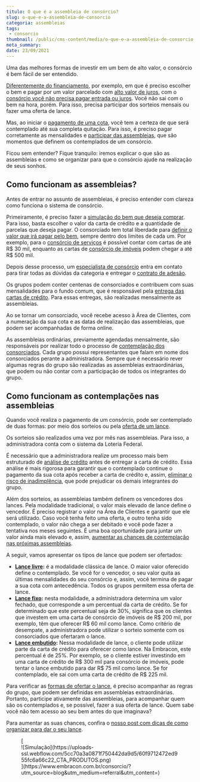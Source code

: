 ```yaml
---
titulo: O que é a assembleia de consórcio?
slug: o-que-e-a-assembleia-de-consorcio
categoria: assembleias
tags:
 - consorcio
thumbnail: /public/cms-content/media/o-que-e-a-assembleia-de-consorcio.jpg
meta_summary: 
date: 23/09/2021
---
```

Uma das melhores formas de investir em um bem de alto valor, o consórcio é bem fácil de ser entendido.

[Diferentemente do financiamento](https://www.embracon.com.br/blog/financiamento-ou-consorcio-o-que-e-melhor-na-compra-de-um-imovel), por exemplo, em que é preciso escolher o bem e pagar por um valor parcelado com [alto valor de juros](https://www.embracon.com.br/blog/como-os-juros-afetam-a-sua-vida), com o [consórcio você não precisa pagar entrada ou juros](https://www.embracon.com.br/blog/consorcio-nao-tem-juros-entenda). Você não sai com o bem na hora, porém. Para isso, precisa participar dos sorteios mensais ou fazer uma oferta de lance.

Mas, ao iniciar o [pagamento de uma cota](https://www.embracon.com.br/blog/entenda-o-que-e-e-como-funciona-uma-cota-de-consorcio), você tem a certeza de que será contemplado até sua completa quitação. Para isso, é preciso pagar corretamente as mensalidades e [participar das assembleias](https://www.embracon.com.br/blog/assembleia-de-consorcio-como-funciona), que são momentos que definem os contemplados de um consórcio.

Ficou sem entender? Fique tranquilo: iremos explicar o que são as assembleias e como se organizar para que o consórcio ajude na realização de seus sonhos.

Como funcionam as assembleias? 
-------------------------------

Antes de entrar no assunto de assembleias, é preciso entender com clareza como funciona o sistema de consórcio.

Primeiramente, é preciso fazer a [simulação do bem que deseja comprar](https://www.embracon.com.br/blog/descubra-como-fazer-uma-simulacao-no-consorcio). Para isso, basta escolher o valor da carta de crédito e a quantidade de parcelas que deseja pagar. O consorciado tem total liberdade para [definir o valor que irá pagar pelo bem](https://www.embracon.com.br/blog/qual-o-valor-ideal-da-parcela-mensal-de-um-consorcio), sempre dentro dos limites de cada um. Por exemplo, para o [consórcio de serviços](https://www.embracon.com.br/blog/consorcio-de-servicos-tudo-o-que-voce-precisa-saber-sobre-o-assunto) é possível contar com cartas de até R$ 30 mil, enquanto as cartas de [consórcio de imóveis](https://www.embracon.com.br/blog/como-funciona-consorcio-de-imoveis) podem chegar a até R$ 500 mil.

Depois desse processo, um [especialista de consórcio](https://www.embracon.com.br/blog/tudo-o-que-voce-precisa-saber-sobre-a-importancia-de-um-consultor-de-consorcio) entra em contato para tirar todas as dúvidas da categoria e entregar o [contrato de adesão](https://www.embracon.com.br/blog/saiba-o-que-avaliar-antes-de-assinar-um-contrato-de-consorcio).

Os grupos podem conter centenas de consorciados e contribuem com suas mensalidades para o fundo comum, que é responsável pela [entrega das cartas de crédito](https://www.embracon.com.br/blog/tudo-o-que-voce-precisa-saber-sobre-a-carta-de-credito-de-consorcios). Para essas entregas, são realizadas mensalmente as assembleias.

Ao se tornar um consorciado, você recebe acesso à Área de Clientes, com a numeração da sua cota e as datas de realização das assembleias, que podem ser acompanhadas de forma online.

As assembleias ordinárias, previamente agendadas mensalmente, são responsáveis por realizar todo o processo de [contemplação dos consorciados](https://www.embracon.com.br/blog/quais-sao-as-formas-de-contemplacao). Cada grupo possui representantes que falam em nome dos consorciados perante a administradora. Sempre que é necessário rever algumas regras do grupo são realizadas as assembleias extraordinárias, que podem ou não contar com a participação de todos os integrantes do grupo.

Como funcionam as contemplações nas assembleias 
------------------------------------------------

Quando você realiza o pagamento de um consórcio, pode ser contemplado de duas formas: por meio dos sorteios ou pela [oferta de um lance](https://www.embracon.com.br/conhecaoconsorcio/o-que-e-o-lance).

Os sorteios são realizados uma vez por mês nas assembleias. Para isso, a administradora conta com o sistema da Loteria Federal.

É necessário que a administradora realize um processo mais bem estruturado de [análise de crédito](https://www.embracon.com.br/blog/como-funciona-a-analise-de-credito-no-consorcio) antes de entregar a carta de crédito. Essa análise é mais rigorosa para garantir que o contemplado continue o pagamento da sua cota após receber a carta de crédito e, assim, [eliminar o risco de inadimplência](https://www.embracon.com.br/blog/nao-consigo-pagar-meu-consorcio-e-agora), que pode prejudicar os demais integrantes do grupo.

Além dos sorteios, as assembleias também definem os vencedores dos lances. Pela modalidade tradicional, o valor mais elevado de lance define o vencedor. É preciso registrar o valor na Área de Clientes e garantir que ele será utilizado. Caso você tenha feito uma oferta, e outro tenha sido contemplado, o valor não chega a ser debitado e você pode fazer a tentativa nos meses seguintes. É uma boa oportunidade para juntar um valor ainda mais elevado e, assim, [aumentar as chances de contemplação nas próximas assembleias](https://www.embracon.com.br/blog/como-ser-contemplado-mais-rapido-no-consorcio).

A seguir, vamos apresentar os tipos de lance que podem ser ofertados:

- [**Lance livre**](https://www.embracon.com.br/blog/o-que-e-o-lance-livre)**:** é a modalidade clássica de lance. O maior valor oferecido define o contemplado. Se você for o vencedor, o seu valor quita as últimas mensalidades do seu consórcio e, assim, você termina de pagar a sua cota com antecedência. Todos os grupos permitem essa oferta de lance.
- [**Lance fixo**](https://www.embracon.com.br/blog/o-que-e-um-lance-fixo-no-consorcio)**:** nesta modalidade, a administradora determina um valor fechado, que corresponde a um percentual da carta de crédito. Se for determinado que este percentual seja de 30%, significa que os clientes que investem em uma carta de consórcio de imóveis de R$ 200 mil, por exemplo, têm que oferecer R$ 60 mil como lance. Como critério de desempate, a administradora pode utilizar o sorteio somente com os consorciados que ofertaram o lance.
- [**Lance embutido**](https://www.embracon.com.br/blog/lance-embutido-entenda-o-que-e-como-funciona-e-como-fazer)**:** Nessa modalidade de lance, o cliente pode utilizar parte da carta de crédito para oferecer como lance. Na Embracon, este percentual é de 25%. Por exemplo, se o cliente estiver investindo em uma carta de crédito de R$ 300 mil para consórcio de imóveis, pode tentar o lance embutido para dar R$ 75 mil como lance. Se for contemplado, ele sai com uma carta de crédito de R$ 225 mil.

Para verificar as [formas de ofertar o lance](https://www.embracon.com.br/blog/como-funcionam-os-tipos-de-lances-no-consorcio), é preciso acompanhar as regras do grupo, que podem ser definidas em assembleias extraordinárias. Portanto, participe ativamente das assembleias, para acompanhar quem são os contemplados e, se possível, fazer a sua oferta de lance. Quem sabe você não tem acesso ao seu bem antes do que imaginava?

Para aumentar as suas chances, confira o [nosso post com dicas de como organizar para dar o seu lance](https://www.embracon.com.br/blog/saiba-como-definir-o-valor-de-lance-para-ser-contemplado-mais-rapido).

<figure class="w-richtext-figure-type-image w-richtext-align-center">[<div>![Simulação](https://uploads-ssl.webflow.com/5cc70a3a0871f750442da9d5/60f9712472ed955fc6a66c22_CTA_PRODUTOS.png)</div>](https://www.embracon.com.br/consorcio/?utm_source=blog&utm_medium=referral&utm_content=)</figure>
